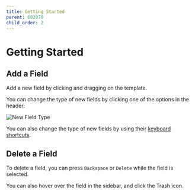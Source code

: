 ```yaml
---
title: Getting Started
parent: 683079
child_order: 2
---
```


# Getting Started

## Add a Field

Add a new field by clicking and dragging on the template.

You can change the type of new fields by clicking one of the options in the header:

![New Field Type](../../images/template_editor/getting_started/new_field_type.png#margin=1rem)

You can also change the type of new fields by using their [keyboard shortcuts](./keyboard-shortcuts).

## Delete a Field

To delete a field, you can press `Backspace` or `Delete` while the field is selected.

You can also hover over the field in the sidebar, and click the Trash icon.
